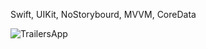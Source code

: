 Swift, UIKit, NoStorybourd, MVVM, CoreData


![TrailersApp](https://user-images.githubusercontent.com/41541490/234198327-9f05213a-4cd6-46c8-86ca-0412acc437aa.jpg)
